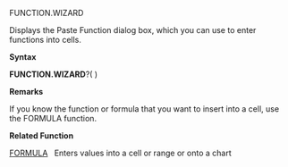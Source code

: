 FUNCTION.WIZARD

Displays the Paste Function dialog box, which you can use to enter
functions into cells.

**Syntax**

**FUNCTION.WIZARD**?( )

**Remarks**

If you know the function or formula that you want to insert into a cell,
use the FORMULA function.

**Related Function**

[FORMULA](FORMULA.md)   Enters values into a cell or range or onto a chart


